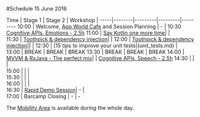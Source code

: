 #Schedule 15 June 2016

Time | Stage 1 | Stage 2 |  Workshop | 
-----|--------|---------|---------|---------
10:00  | Welcome, [App World Cafe](app_world_cafe.md) and Session Planning | - | 10:30 [Cognitive APIs, Emotions - 2.5h](microsoft_workshop1.md)
11:00  | [Say Kotlin one more time](kotlin.md)| |  
11:30  | [Toothpick & dependency injection](toothpick.md)| | 
12:00  | [Toothpick & dependency injection](toothpick.md)|| | 
12:30  | [15 tips to improve your unit tests|(unit_tests.md) |  
13:00  | BREAK     | BREAK | BREAK 
13:30  | BREAK     | BREAK | BREAK 
14:00  | [MVVM & RxJava - The perfect mix](mvvm.md)| | [Cognitive APIs, Speech - 2.5h](microsoft_workshop2.md) 
14:30  | | |  
15:00  | | |  
15:30  | | |  
16:00  | | |  
16:30  | [Rapid Demo Session](rapid_demos.md)| - |  
17:00  | Barcamp Closing        | - | - 

The [Mobility Area](area_mobility.md) is available during the whole day.
